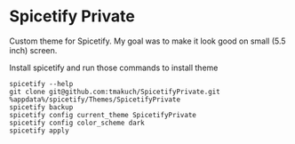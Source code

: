 # Spicetify Private
Custom theme for Spicetify.
My goal was to make it look good on small (5.5 inch) screen.


Install spicetify and run those commands to install theme
```
spicetify --help
git clone git@github.com:tmakuch/SpicetifyPrivate.git %appdata%/spicetify/Themes/SpicetifyPrivate
spicetify backup
spicetify config current_theme SpicetifyPrivate
spicetify config color_scheme dark
spicetify apply
```
